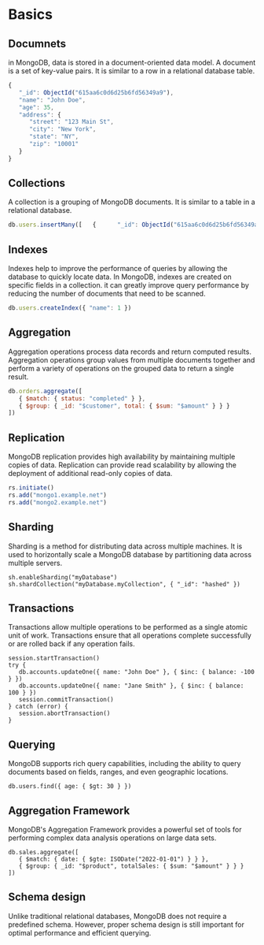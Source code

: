 # Basics

## Documnets

in MongoDB, data is stored in a document-oriented data model. A document is a set of key-value pairs. It is similar to a row in a relational database table.

```javascript
{
   "_id": ObjectId("615aa6c0d6d25b6fd56349a9"),
   "name": "John Doe",
   "age": 35,
   "address": {
      "street": "123 Main St",
      "city": "New York",
      "state": "NY",
      "zip": "10001"
   }
}
```

## Collections 

A collection is a grouping of MongoDB documents. It is similar to a table in a relational database.

```javascript
db.users.insertMany([   {      "_id": ObjectId("615aa6c0d6d25b6fd56349a9"),      "name": "John Doe",      "age": 35   },   {      "_id": ObjectId("615aa6c0d6d25b6fd56349aa"),      "name": "Jane Smith",      "age": 28   }])
```

## Indexes

Indexes help to improve the performance of queries by allowing the database to quickly locate data. In MongoDB, indexes are created on specific fields in a collection.
it can greatly improve query performance by reducing the number of documents that need to be scanned.

```javascript
db.users.createIndex({ "name": 1 })
```

## Aggregation

Aggregation operations process data records and return computed results. Aggregation operations group values from multiple documents together and perform a variety of operations on the grouped data to return a single result.

```javascript
db.orders.aggregate([
   { $match: { status: "completed" } },
   { $group: { _id: "$customer", total: { $sum: "$amount" } } }
])
```

## Replication

MongoDB replication provides high availability by maintaining multiple copies of data. Replication can provide read scalability by allowing the deployment of additional read-only copies of data.

```javascript
rs.initiate()
rs.add("mongo1.example.net")
rs.add("mongo2.example.net")
```

## Sharding

Sharding is a method for distributing data across multiple machines. It is used to horizontally scale a MongoDB database by partitioning data across multiple servers.

```mongodb
sh.enableSharding("myDatabase")
sh.shardCollection("myDatabase.myCollection", { "_id": "hashed" })
```

## Transactions

Transactions allow multiple operations to be performed as a single atomic unit of work. Transactions ensure that all operations complete successfully or are rolled back if any operation fails.

```mongodb
session.startTransaction()
try {
   db.accounts.updateOne({ name: "John Doe" }, { $inc: { balance: -100 } })
   db.accounts.updateOne({ name: "Jane Smith" }, { $inc: { balance: 100 } })
   session.commitTransaction()
} catch (error) {
   session.abortTransaction()
}
```

## Querying

MongoDB supports rich query capabilities, including the ability to query documents based on fields, ranges, and even geographic locations.

```mongodb
db.users.find({ age: { $gt: 30 } })
```

## Aggregation Framework
MongoDB's Aggregation Framework provides a powerful set of tools for performing complex data analysis operations on large data sets.

```mongodb
db.sales.aggregate([
   { $match: { date: { $gte: ISODate("2022-01-01") } } },
   { $group: { _id: "$product", totalSales: { $sum: "$amount" } } }
])

```

## Schema design
Unlike traditional relational databases, MongoDB does not require a predefined schema. However, proper schema design is still important for optimal performance and efficient querying.

## 

```mongodb
```

